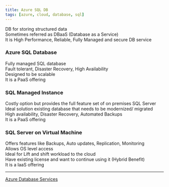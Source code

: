 ```yaml
---
title: Azure SQL DB
tags: [azure, cloud, database, sql]
---
```


DB for storing structured data  
Sometimes referred as DBaaS (Database as a Service)  
It is High Performance, Reliable, Fully Managed and secure DB service

### Azure SQL Database

Fully managed SQL database  
Fault tolerant, Disaster Recovery, High Availability  
Designed to be scalable  
It is a PaaS offering

### SQL Managed Instance

Costly option but provides the full feature set of on premises SQL Server  
Ideal solution existing database that needs to be modernized/ migrated  
High availability, Disaster Recovery, Automated Backups  
It is a PaaS offering

### SQL Server on Virtual Machine

Offers  features like Backups, Auto updates, Replication, Monitoring  
Allows OS level access  
Ideal for Lift and shift workload to the cloud  
Have existing license and want to continue using it (Hybrid Benefit)  
It is a IaaS offering

---

[Azure Database Services](../Azure%20Database%20Services.md)